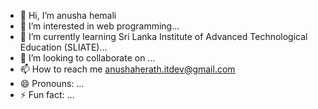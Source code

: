 - 👋 Hi, I’m anusha hemali
- 👀 I’m interested in web programming...
- 🌱 I’m currently learning Sri Lanka Institute of Advanced Technological
Education (SLIATE)...
- 💞️ I’m looking to collaborate on ...
- 📫 How to reach me anushaherath.itdev@gmail.com
- 😄 Pronouns: ...
- ⚡ Fun fact: ...

<!---
anuu-0031/anuu-0031 is a ✨ special ✨ repository because its `README.md` (this file) appears on your GitHub profile.
You can click the Preview link to take a look at your changes.
--->
